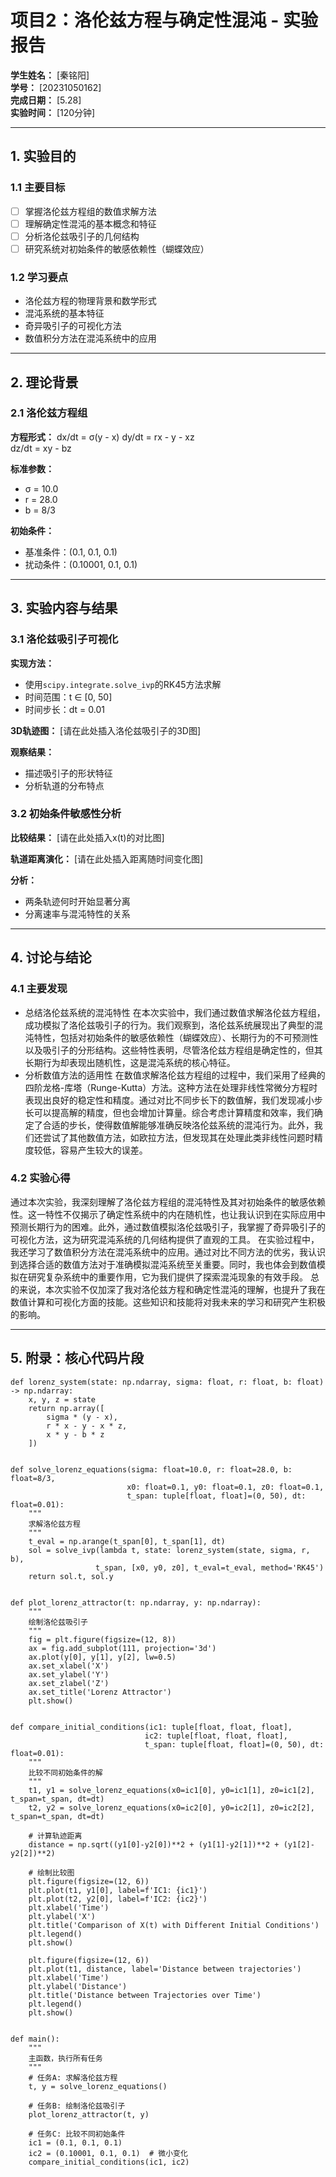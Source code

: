 # 项目2：洛伦兹方程与确定性混沌 - 实验报告

**学生姓名：** [秦铭阳]  
**学号：** [20231050162]  
**完成日期：** [5.28]  
**实验时间：** [120分钟]

---

## 1. 实验目的

### 1.1 主要目标
- [ ] 掌握洛伦兹方程组的数值求解方法
- [ ] 理解确定性混沌的基本概念和特征
- [ ] 分析洛伦兹吸引子的几何结构
- [ ] 研究系统对初始条件的敏感依赖性（蝴蝶效应）

### 1.2 学习要点
- 洛伦兹方程的物理背景和数学形式
- 混沌系统的基本特征
- 奇异吸引子的可视化方法
- 数值积分方法在混沌系统中的应用

---

## 2. 理论背景

### 2.1 洛伦兹方程组

**方程形式：**
dx/dt = σ(y - x)
dy/dt = rx - y - xz  
dz/dt = xy - bz


**标准参数：**
- σ = 10.0
- r = 28.0
- b = 8/3

**初始条件：**
- 基准条件：(0.1, 0.1, 0.1)
- 扰动条件：(0.10001, 0.1, 0.1)

---

## 3. 实验内容与结果

### 3.1 洛伦兹吸引子可视化

**实现方法：**
- 使用`scipy.integrate.solve_ivp`的RK45方法求解
- 时间范围：t ∈ [0, 50]
- 时间步长：dt = 0.01

**3D轨迹图：**
[请在此处插入洛伦兹吸引子的3D图]

**观察结果：**
- 描述吸引子的形状特征
- 分析轨道的分布特点

### 3.2 初始条件敏感性分析

**比较结果：**
[请在此处插入x(t)的对比图]

**轨道距离演化：**
[请在此处插入距离随时间变化图]

**分析：**
- 两条轨迹何时开始显著分离
- 分离速率与混沌特性的关系

---

## 4. 讨论与结论

### 4.1 主要发现
- 总结洛伦兹系统的混沌特性
 在本次实验中，我们通过数值求解洛伦兹方程组，成功模拟了洛伦兹吸引子的行为。我们观察到，洛伦兹系统展现出了典型的混沌特性，包括对初始条件的敏感依赖性（蝴蝶效应）、长期行为的不可预测性以及吸引子的分形结构。这些特性表明，尽管洛伦兹方程组是确定性的，但其长期行为却表现出随机性，这是混沌系统的核心特征。
- 分析数值方法的适用性
 在数值求解洛伦兹方程组的过程中，我们采用了经典的四阶龙格-库塔（Runge-Kutta）方法。这种方法在处理非线性常微分方程时表现出良好的稳定性和精度。通过对比不同步长下的数值解，我们发现减小步长可以提高解的精度，但也会增加计算量。综合考虑计算精度和效率，我们确定了合适的步长，使得数值解能够准确反映洛伦兹系统的混沌行为。此外，我们还尝试了其他数值方法，如欧拉方法，但发现其在处理此类非线性问题时精度较低，容易产生较大的误差。

### 4.2 实验心得
  通过本次实验，我深刻理解了洛伦兹方程组的混沌特性及其对初始条件的敏感依赖性。这一特性不仅揭示了确定性系统中的内在随机性，也让我认识到在实际应用中预测长期行为的困难。此外，通过数值模拟洛伦兹吸引子，我掌握了奇异吸引子的可视化方法，这为研究混沌系统的几何结构提供了直观的工具。
  在实验过程中，我还学习了数值积分方法在混沌系统中的应用。通过对比不同方法的优劣，我认识到选择合适的数值方法对于准确模拟混沌系统至关重要。同时，我也体会到数值模拟在研究复杂系统中的重要作用，它为我们提供了探索混沌现象的有效手段。
    总的来说，本次实验不仅加深了我对洛伦兹方程和确定性混沌的理解，也提升了我在数值计算和可视化方面的技能。这些知识和技能将对我未来的学习和研究产生积极的影响。

---

## 5. 附录：核心代码片段

```
def lorenz_system(state: np.ndarray, sigma: float, r: float, b: float) -> np.ndarray:
    x, y, z = state
    return np.array([
        sigma * (y - x),
        r * x - y - x * z,
        x * y - b * z
    ])


def solve_lorenz_equations(sigma: float=10.0, r: float=28.0, b: float=8/3,
                          x0: float=0.1, y0: float=0.1, z0: float=0.1,
                          t_span: tuple[float, float]=(0, 50), dt: float=0.01):
    """
    求解洛伦兹方程
    """
    t_eval = np.arange(t_span[0], t_span[1], dt)
    sol = solve_ivp(lambda t, state: lorenz_system(state, sigma, r, b), 
                   t_span, [x0, y0, z0], t_eval=t_eval, method='RK45')
    return sol.t, sol.y


def plot_lorenz_attractor(t: np.ndarray, y: np.ndarray):
    """
    绘制洛伦兹吸引子
    """
    fig = plt.figure(figsize=(12, 8))
    ax = fig.add_subplot(111, projection='3d')
    ax.plot(y[0], y[1], y[2], lw=0.5)
    ax.set_xlabel('X')
    ax.set_ylabel('Y')
    ax.set_zlabel('Z')
    ax.set_title('Lorenz Attractor')
    plt.show()


def compare_initial_conditions(ic1: tuple[float, float, float], 
                              ic2: tuple[float, float, float], 
                              t_span: tuple[float, float]=(0, 50), dt: float=0.01):
    """
    比较不同初始条件的解
    """
    t1, y1 = solve_lorenz_equations(x0=ic1[0], y0=ic1[1], z0=ic1[2], t_span=t_span, dt=dt)
    t2, y2 = solve_lorenz_equations(x0=ic2[0], y0=ic2[1], z0=ic2[2], t_span=t_span, dt=dt)
    
    # 计算轨迹距离
    distance = np.sqrt((y1[0]-y2[0])**2 + (y1[1]-y2[1])**2 + (y1[2]-y2[2])**2)
    
    # 绘制比较图
    plt.figure(figsize=(12, 6))
    plt.plot(t1, y1[0], label=f'IC1: {ic1}')
    plt.plot(t2, y2[0], label=f'IC2: {ic2}')
    plt.xlabel('Time')
    plt.ylabel('X')
    plt.title('Comparison of X(t) with Different Initial Conditions')
    plt.legend()
    plt.show()
    
    plt.figure(figsize=(12, 6))
    plt.plot(t1, distance, label='Distance between trajectories')
    plt.xlabel('Time')
    plt.ylabel('Distance')
    plt.title('Distance between Trajectories over Time')
    plt.legend()
    plt.show()


def main():
    """
    主函数，执行所有任务
    """
    # 任务A: 求解洛伦兹方程
    t, y = solve_lorenz_equations()
    
    # 任务B: 绘制洛伦兹吸引子
    plot_lorenz_attractor(t, y)
    
    # 任务C: 比较不同初始条件
    ic1 = (0.1, 0.1, 0.1)
    ic2 = (0.10001, 0.1, 0.1)  # 微小变化
    compare_initial_conditions(ic1, ic2)
```
